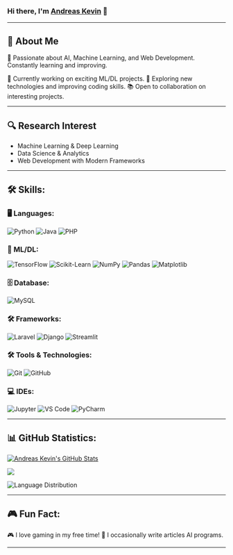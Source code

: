 ### Hi there, I'm [Andreas Kevin](https://kevinandreas913.github.io) 👋

---

## 🚀 About Me
🎯 Passionate about AI, Machine Learning, and Web Development. Constantly learning and improving.

🔭 Currently working on exciting ML/DL projects.
🌱 Exploring new technologies and improving coding skills.
📚 Open to collaboration on interesting projects.

---

## 🔍 Research Interest
- Machine Learning & Deep Learning
- Data Science & Analytics
- Web Development with Modern Frameworks

---

## 🛠️ Skills:

### 🖥️ Languages:
![Python](https://img.shields.io/badge/Python-3776AB?style=for-the-badge&logo=python&logoColor=white)
![Java](https://img.shields.io/badge/Java-ED8B00?style=for-the-badge&logo=java&logoColor=white)
![PHP](https://img.shields.io/badge/PHP-777BB4?style=for-the-badge&logo=php&logoColor=white)

### 🤖 ML/DL:
![TensorFlow](https://img.shields.io/badge/TensorFlow-FF6F00?style=for-the-badge&logo=tensorflow&logoColor=white)
![Scikit-Learn](https://img.shields.io/badge/Scikit--Learn-F7931E?style=for-the-badge&logo=scikit-learn&logoColor=white)
![NumPy](https://img.shields.io/badge/NumPy-013243?style=for-the-badge&logo=numpy&logoColor=white)
![Pandas](https://img.shields.io/badge/Pandas-150458?style=for-the-badge&logo=pandas&logoColor=white)
![Matplotlib](https://img.shields.io/badge/Matplotlib-11557C?style=for-the-badge&logo=matplotlib&logoColor=white)

### 🗄️ Database:
![MySQL](https://img.shields.io/badge/MySQL-4479A1?style=for-the-badge&logo=mysql&logoColor=white)

### 🛠️ Frameworks:
![Laravel](https://img.shields.io/badge/Laravel-FF2D20?style=for-the-badge&logo=laravel&logoColor=white)
![Django](https://img.shields.io/badge/Django-092E20?style=for-the-badge&logo=django&logoColor=white)
![Streamlit](https://img.shields.io/badge/Streamlit-FF4B4B?style=for-the-badge&logo=streamlit&logoColor=white)

### 🛠️ Tools & Technologies:
![Git](https://img.shields.io/badge/Git-F05032?style=for-the-badge&logo=git&logoColor=white)
![GitHub](https://img.shields.io/badge/GitHub-181717?style=for-the-badge&logo=github&logoColor=white)
<!-- ![Linux](https://img.shields.io/badge/Linux-FCC624?style=for-the-badge&logo=linux&logoColor=black) -->

### 💻 IDEs:
![Jupyter](https://img.shields.io/badge/Jupyter-F37626?style=for-the-badge&logo=jupyter&logoColor=white)
![VS Code](https://img.shields.io/badge/VS%20Code-007ACC?style=for-the-badge&logo=visual-studio-code&logoColor=white)
![PyCharm](https://img.shields.io/badge/PyCharm-000000?style=for-the-badge&logo=pycharm&logoColor=white)

---

## 📊 GitHub Statistics:

<a href="https://github.com/kevinandreas913/github-readme-stats"><img align="center" src="https://github-readme-stats.vercel.app/api?username=kevinandreas913&show_icons=true&include_all_commits=true&theme=radical&hide_border=true" alt="Andreas Kevin's GitHub Stats" /></a> 

<a href="https://github.com/kevinandreas913/github-readme-stats"><img align="center" src="https://github-readme-stats.vercel.app/api/top-langs/?username=kevinandreas913&layout=compact&theme=radical&hide_border=true" /></a>


![Language Distribution](https://github-profile-summary-cards.vercel.app/api/cards/most-commit-language?username=kevinandreas913&theme=radical)

<!-- ### 📈 Contribution Graph:
![GitHub Activity Graph](https://github-readme-activity-graph.vercel.app/graph?username=kevinandreas913&theme=github) -->

---

<!-- ## 🏆 GitHub Achievements:
![GitHub Trophies](https://github-profile-trophy.vercel.app/?username=kevinandreas913&theme=radical&no-frame=true&row=1) -->

## 🎮 Fun Fact:
🎮 I love gaming in my free time!
📝 I occasionally write articles AI programs.

---
